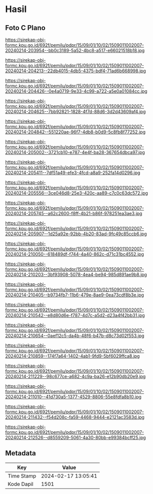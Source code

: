 # Hasil

## Foto C Plano

https://sirekap-obj-formc.kpu.go.id/692f/pemilu/pdpr/15/09/01/10/02/1509011002007-20240214-203954--bb0c3189-5a52-4bc8-a517-e66021518b18.jpg

https://sirekap-obj-formc.kpu.go.id/692f/pemilu/pdpr/15/09/01/10/02/1509011002007-20240214-204213--22db4015-4db5-4375-bdf4-71ad6b668998.jpg

https://sirekap-obj-formc.kpu.go.id/692f/pemilu/pdpr/15/09/01/10/02/1509011002007-20240214-204426--0e4a0719-9e33-4c99-a722-a5e0a01084cc.jpg

https://sirekap-obj-formc.kpu.go.id/692f/pemilu/pdpr/15/09/01/10/02/1509011002007-20240214-204625--7bb92821-1828-4f7d-88d6-3d2d43609af4.jpg

https://sirekap-obj-formc.kpu.go.id/692f/pemilu/pdpr/15/09/01/10/02/1509011002007-20240214-204842--551220ae-96f7-4db8-b0d9-5c8fb8f77252.jpg

https://sirekap-obj-formc.kpu.go.id/692f/pemilu/pdpr/15/09/01/10/02/1509011002007-20240214-205002--3721cb10-e787-4e4f-ba28-367654dbca97.jpg

https://sirekap-obj-formc.kpu.go.id/692f/pemilu/pdpr/15/09/01/10/02/1509011002007-20240214-205411--7df51a49-efe3-4fcd-a8a9-252fa14d0296.jpg

https://sirekap-obj-formc.kpu.go.id/692f/pemilu/pdpr/15/09/01/10/02/1509011002007-20240214-205556--3ce046d8-25e3-420c-aa89-c7c0c63dc572.jpg

https://sirekap-obj-formc.kpu.go.id/692f/pemilu/pdpr/15/09/01/10/02/1509011002007-20240214-205745--a62c2600-f8ff-4b21-b86f-978251ea3ae3.jpg

https://sirekap-obj-formc.kpu.go.id/692f/pemilu/pdpr/15/09/01/10/02/1509011002007-20240214-205907--1d25a92e-92bb-4b20-83ad-9fc49c85ccb6.jpg

https://sirekap-obj-formc.kpu.go.id/692f/pemilu/pdpr/15/09/01/10/02/1509011002007-20240214-210050--618489df-f744-4a40-862c-d71c31bc4552.jpg

https://sirekap-obj-formc.kpu.go.id/692f/pemilu/pdpr/15/09/01/10/02/1509011002007-20240214-210203--3bf93908-5078-4ea4-be94-985d891ae9b8.jpg

https://sirekap-obj-formc.kpu.go.id/692f/pemilu/pdpr/15/09/01/10/02/1509011002007-20240214-210405--b9734fb7-11b6-479e-8ae9-0ea73cdf8b3e.jpg

https://sirekap-obj-formc.kpu.go.id/692f/pemilu/pdpr/15/09/01/10/02/1509011002007-20240214-210542--e8d80d6e-f787-4d7c-a5d2-d23a4f42bb31.jpg

https://sirekap-obj-formc.kpu.go.id/692f/pemilu/pdpr/15/09/01/10/02/1509011002007-20240214-210654--0aef12c5-da4b-48f6-b47b-d8c73d02f553.jpg

https://sirekap-obj-formc.kpu.go.id/692f/pemilu/pdpr/15/09/01/10/02/1509011002007-20240214-210859--174f7a64-1402-4ab1-9fd9-5bf6029ffca8.jpg

https://sirekap-obj-formc.kpu.go.id/692f/pemilu/pdpr/15/09/01/10/02/1509011002007-20240214-211229--98c677ce-a682-4c9a-ba26-e12b90db20e9.jpg

https://sirekap-obj-formc.kpu.go.id/692f/pemilu/pdpr/15/09/01/10/02/1509011002007-20240214-211010--41d730a5-1377-4529-8806-55e8fdfa8b10.jpg

https://sirekap-obj-formc.kpu.go.id/692f/pemilu/pdpr/15/09/01/10/02/1509011002007-20240214-211432--f54d208c-fa59-4468-9444-e2121ac3583d.jpg

https://sirekap-obj-formc.kpu.go.id/692f/pemilu/pdpr/15/09/01/10/02/1509011002007-20240214-212526--d8559209-5061-4a30-80bb-e99384bcff25.jpg


## Metadata

| Key        | Value               |
| ---------- | ------------------- |
| Time Stamp | 2024-02-17 13:05:41 |
| Kode Dapil | 1501                |



